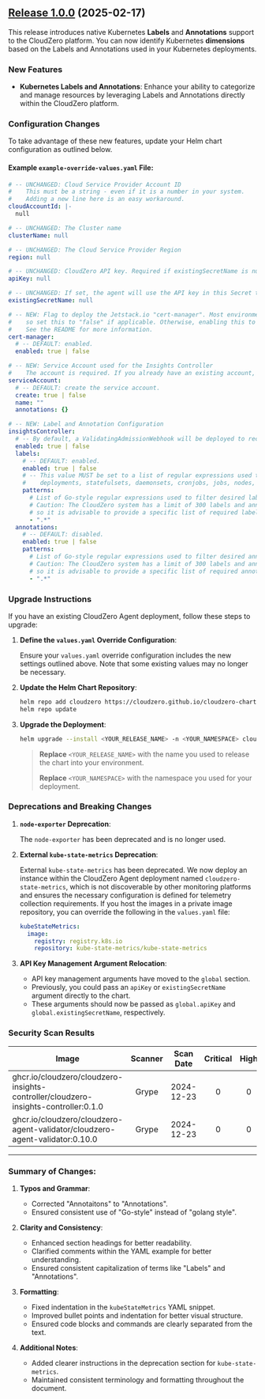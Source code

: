 ## [Release 1.0.0](https://github.com/Cloudzero/cloudzero-charts/compare/0.0.28...1.0.0) (2025-02-17)

This release introduces native Kubernetes **Labels** and **Annotations** support to the CloudZero platform. You can now identify Kubernetes **dimensions** based on the Labels and Annotations used in your Kubernetes deployments.

### New Features

- **Kubernetes Labels and Annotations**: Enhance your ability to categorize and manage resources by leveraging Labels and Annotations directly within the CloudZero platform.

### Configuration Changes

To take advantage of these new features, update your Helm chart configuration as outlined below.

#### Example `example-override-values.yaml` File:

```yaml
# -- UNCHANGED: Cloud Service Provider Account ID
#    This must be a string - even if it is a number in your system.
#    Adding a new line here is an easy workaround.
cloudAccountId: |-
  null

# -- UNCHANGED: The Cluster name
clusterName: null

# -- UNCHANGED: The Cloud Service Provider Region
region: null

# -- UNCHANGED: CloudZero API key. Required if existingSecretName is null.
apiKey: null

# -- UNCHANGED: If set, the agent will use the API key in this Secret to authenticate with CloudZero.
existingSecretName: null

# -- NEW: Flag to deploy the Jetstack.io "cert-manager". Most environments will already have this deployed,
#    so set this to "false" if applicable. Otherwise, enabling this to "true" is a quick way to get started.
#    See the README for more information.
cert-manager:
  # -- DEFAULT: enabled.
  enabled: true | false

# -- NEW: Service Account used for the Insights Controller
#    The account is required. If you already have an existing account, set the name in the field below.
serviceAccount:
  # -- DEFAULT: create the service account.
  create: true | false
  name: ""
  annotations: {}

# -- NEW: Label and Annotation Configuration
insightsController:
  # -- By default, a ValidatingAdmissionWebhook will be deployed to record all created labels and annotations.
  enabled: true | false
  labels:
    # -- DEFAULT: enabled.
    enabled: true | false
    # -- This value MUST be set to a list of regular expressions used to gather labels from pods,
    #    deployments, statefulsets, daemonsets, cronjobs, jobs, nodes, and namespaces.
    patterns:
      # List of Go-style regular expressions used to filter desired labels.
      # Caution: The CloudZero system has a limit of 300 labels and annotations,
      # so it is advisable to provide a specific list of required labels.
      - ".*"
  annotations:
    # -- DEFAULT: disabled.
    enabled: true | false
    patterns:
      # List of Go-style regular expressions used to filter desired annotations.
      # Caution: The CloudZero system has a limit of 300 labels and annotations,
      # so it is advisable to provide a specific list of required annotations.
      - ".*"
```

### Upgrade Instructions

If you have an existing CloudZero Agent deployment, follow these steps to upgrade:

1. **Define the `values.yaml` Override Configuration**:

   Ensure your `values.yaml` override configuration includes the new settings outlined above. Note that some existing values may no longer be necessary.

2. **Update the Helm Chart Repository**:

   ```sh
   helm repo add cloudzero https://cloudzero.github.io/cloudzero-charts
   helm repo update
   ```

3. **Upgrade the Deployment**:

   ```sh
   helm upgrade --install <YOUR_RELEASE_NAME> -n <YOUR_NAMESPACE> cloudzero -f override-values.yaml
   ```

   > **Replace** `<YOUR_RELEASE_NAME>` with the name you used to release the chart into your environment.
   >
   > **Replace** `<YOUR_NAMESPACE>` with the namespace you used for your deployment.

### Deprecations and Breaking Changes

1. **`node-exporter` Deprecation**:

   The `node-exporter` has been deprecated and is no longer used.

2. **External `kube-state-metrics` Deprecation**:

   External `kube-state-metrics` has been deprecated. We now deploy an instance within the CloudZero Agent deployment named `cloudzero-state-metrics`, which is not discoverable by other monitoring platforms and ensures the necessary configuration is defined for telemetry collection requirements. If you host the images in a private image repository, you can override the following in the `values.yaml` file:

   ```yaml
   kubeStateMetrics:
     image:
       registry: registry.k8s.io
       repository: kube-state-metrics/kube-state-metrics
   ```

3. **API Key Management Argument Relocation**:

   - API key management arguments have moved to the `global` section.
   - Previously, you could pass an `apiKey` or `existingSecretName` argument directly to the chart.
   - These arguments should now be passed as `global.apiKey` and `global.existingSecretName`, respectively.

### Security Scan Results

| Image                                                                               | Scanner | Scan Date  | Critical | High | Medium | Low | Negligible |
| ----------------------------------------------------------------------------------- | :-----: | :--------: | :------: | :--: | :----: | :-: | :--------: |
| ghcr.io/cloudzero/cloudzero-insights-controller/cloudzero-insights-controller:0.1.0 |  Grype  | 2024-12-23 |    0     |  0   |   0    |  0  |     0      |
| ghcr.io/cloudzero/cloudzero-agent-validator/cloudzero-agent-validator:0.10.0        |  Grype  | 2024-12-23 |    0     |  0   |   0    |  0  |     0      |

---

### Summary of Changes:

1. **Typos and Grammar**:

   - Corrected "Annotaitons" to "Annotations".
   - Ensured consistent use of "Go-style" instead of "golang style".

2. **Clarity and Consistency**:

   - Enhanced section headings for better readability.
   - Clarified comments within the YAML example for better understanding.
   - Ensured consistent capitalization of terms like "Labels" and "Annotations".

3. **Formatting**:

   - Fixed indentation in the `kubeStateMetrics` YAML snippet.
   - Improved bullet points and indentation for better visual structure.
   - Ensured code blocks and commands are clearly separated from the text.

4. **Additional Notes**:
   - Added clearer instructions in the deprecation section for `kube-state-metrics`.
   - Maintained consistent terminology and formatting throughout the document.
